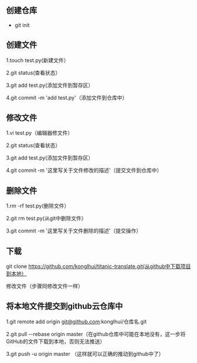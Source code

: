 ## 创建仓库

- git init

##  创建文件

1.touch test.py(新建文件）

2.git status(查看状态）

3.git add test.py(添加文件到暂存区）

4.git commit -m 'add test.py'（添加文件到仓库中）

## 修改文件

1.vi test.py（编辑器修文件）

2.git status(查看状态）

3.git add test.py(添加文件到暂存区）

4.git commit -m '这里写关于文件修改的描述'（提交文件到仓库中）

## 删除文件

1.rm -rf test.py(删除文件）

2.git rm test.py(从git中删除文件）

3.git commit -m '这里写关于文件删除的描述'（提交操作）

## 下载

git clone https://github.com/konglhui/titanic-translate.git(从github中下载项目到本地）

修改文件（步骤同修改文件一样）

## 将本地文件提交到github云仓库中

1.git remote add origin git@github.com:konglhui/仓库名.git


2.git pull --rebase origin master（在github仓库中可能在本地没有，这一步将GitHub的文件下载到本地，否则无法推送）

3.git push -u origin master （这样就可以正确的推动到github中了）
